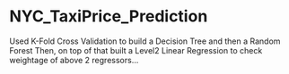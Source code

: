 # NYC_TaxiPrice_Prediction
Used K-Fold Cross Validation to build a Decision Tree and then a Random Forest
Then, on top of that built a Level2 Linear Regression to check weightage of above 2 regressors... 
